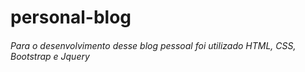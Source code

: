 ﻿# personal-blog

###### Para o desenvolvimento desse blog pessoal foi utilizado HTML, CSS, Bootstrap e Jquery 
